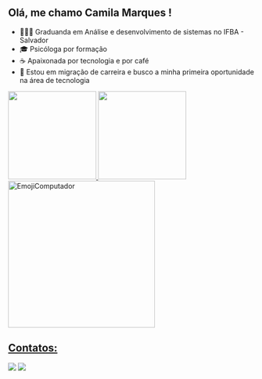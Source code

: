 ## Olá, me chamo Camila Marques ! 

- 👩🏽‍💻 Graduanda em Análise e desenvolvimento de sistemas no IFBA - Salvador
- 🎓 Psicóloga por formação
- ☕ Apaixonada por tecnologia e por café
- 🚀 Estou em migração de carreira e busco a minha primeira oportunidade na área de tecnologia

 <div>
   <a href="https://github.com/marquescami">
  <img height="180em" src="https://github-readme-stats.vercel.app/api?username=marquescami&show_icons=true&theme=highcontrast&include_all_commits=true&count_private=true"/>
  <img height="180em" src="https://github-readme-stats.vercel.app/api/top-langs/?username=marquescami&layout=compact&langs_count=16&theme=highcontrast"/> 
 <div>
  <img width="300" alt="EmojiComputador" src="https://user-images.githubusercontent.com/31116694/153991716-0a1a946b-a077-4659-b4ac-ca9f7c65f9d2.PNG">
</div>

 ## Contatos:
 <a href = "mailto:marquescami@gmail.com"><img src="https://img.shields.io/badge/Gmail-D14836?style=for-the-badge&logo=gmail&logoColor=white" target="_blank"></a>
   <a href="https://www.linkedin.com/in/marquescami/" target="_blank"><img src="https://img.shields.io/badge/-LinkedIn-%230077B5?style=for-the-badge&logo=linkedin&logoColor=white" target="_blank"></a>  <div>
